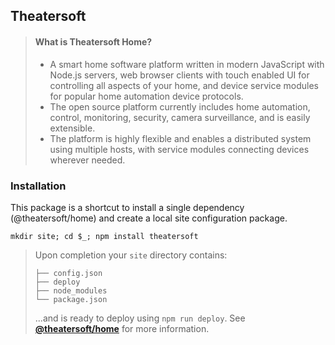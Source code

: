 ## Theatersoft
> #### What is Theatersoft Home?
>* A smart home software platform written in modern JavaScript with Node.js servers, web browser clients with touch enabled UI for controlling all aspects of your home, and device service modules for popular home automation device protocols.
>* The open source platform currently includes home automation, control, monitoring, security, camera surveillance, and is easily extensible.
>* The platform is highly flexible and enables a distributed system using multiple hosts, with service modules connecting devices wherever needed.

### Installation

This package is a shortcut to install a single dependency (@theatersoft/home) and create a local site configuration package.

 ```
 mkdir site; cd $_; npm install theatersoft
```

>Upon completion your `site` directory contains:
>```
>├── config.json
>├── deploy
>├── node_modules
>└── package.json
>```
>...and is ready to deploy using `npm run deploy`. See
**[@theatersoft/home](https://www.npmjs.com/package/@theatersoft/home)** for more information.